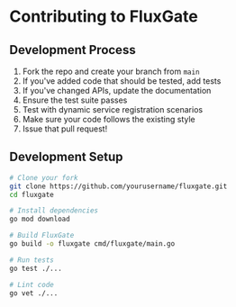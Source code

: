 # Contributing to FluxGate

## Development Process

1. Fork the repo and create your branch from `main`
2. If you've added code that should be tested, add tests
3. If you've changed APIs, update the documentation
4. Ensure the test suite passes
5. Test with dynamic service registration scenarios
6. Make sure your code follows the existing style
7. Issue that pull request!

## Development Setup

```bash
# Clone your fork
git clone https://github.com/yourusername/fluxgate.git
cd fluxgate

# Install dependencies
go mod download

# Build FluxGate
go build -o fluxgate cmd/fluxgate/main.go

# Run tests
go test ./...

# Lint code
go vet ./...
```
